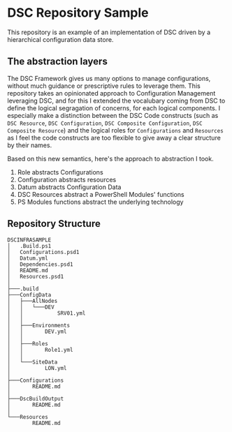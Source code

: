 # DSC Repository Sample

This repository is an example of an implementation of DSC driven by a hierarchical configuration data store.

## The abstraction layers

The DSC Framework gives us many options to manage configurations, without much guidance or prescriptive rules to leverage them.
This repository takes an opinionated approach to Configuration Management leveraging DSC, and for this I extended the vocalubary coming from DSC to define the logical segragation of concerns, for each logical components.
I especially make a distinction between the DSC Code constructs (such as `DSC Resource`, `DSC Configuration`, `DSC Composite Configuration`, `DSC Composite Resource`) and the logical roles for `Configurations` and `Resources` as I feel the code constructs are too flexible to give away a clear structure by their names.

Based on this new semantics, here's the approach to abstraction I took.

1. Role abstracts Configurations
2. Configuration abstracts resources
3. Datum abstracts Configuration Data
4. DSC Resources abstract a PowerShell Modules' functions
5. PS Modules functions abstract the underlying technology


## Repository Structure

```
DSCINFRASAMPLE
│   .Build.ps1
│   Configurations.psd1
│   Datum.yml
│   Dependencies.psd1
│   README.md
│   Resources.psd1
│
├───.build
├───ConfigData
│   ├───AllNodes
│   │   └───DEV
│   │           SRV01.yml
│   │
│   ├───Environments
│   │       DEV.yml
│   │
│   ├───Roles
│   │       Role1.yml
│   │
│   └───SiteData
│           LON.yml
│
├───Configurations
│       README.md
│
├───DscBuildOutput
│       README.md
│
└───Resources
        README.md
```